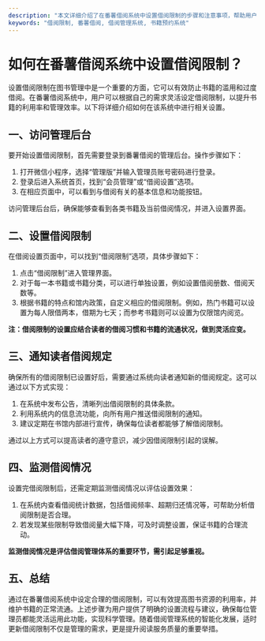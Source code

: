 ```yaml
---
description: "本文详细介绍了在番薯借阅系统中设置借阅限制的步骤和注意事项，帮助用户有效管理书籍借阅。"
keywords: "借阅限制, 番薯借阅, 借阅管理系统, 书籍预约系统"
---
```

# 如何在番薯借阅系统中设置借阅限制？

设置借阅限制在图书管理中是一个重要的方面，它可以有效防止书籍的滥用和过度借阅。在番薯借阅系统中，用户可以根据自己的需求灵活设定借阅限制，以提升书籍的利用率和管理效率。以下将详细介绍如何在该系统中进行相关设置。

## 一、访问管理后台

要开始设置借阅限制，首先需要登录到番薯借阅的管理后台。操作步骤如下：

1. 打开微信小程序，选择“管理版”并输入管理员账号密码进行登录。
2. 登录后进入系统首页，找到“会员管理”或“借阅设置”选项。
3. 在相应页面中，可以看到与借阅有关的基本信息和功能按钮。

访问管理后台后，确保能够查看到各类书籍及当前借阅情况，并进入设置界面。

## 二、设置借阅限制

在借阅设置页面中，可以找到“借阅限制”选项，具体步骤如下：

1. 点击“借阅限制”进入管理界面。
2. 对于每一本书籍或书籍分类，可以进行单独设置，例如设置借阅册数、借阅天数等。
3. 根据书籍的特点和馆内政策，自定义相应的借阅限制。例如，热门书籍可以设置为每人限借两本，借期为七天；而参考书籍则可以设置为仅限馆内阅览。

**注：借阅限制的设置应结合读者的借阅习惯和书籍的流通状况，做到灵活应变。** 

## 三、通知读者借阅规定

确保所有的借阅限制已设置好后，需要通过系统向读者通知新的借阅规定。这可以通过以下方式实现：

1. 在系统中发布公告，清晰列出借阅限制的具体条款。
2. 利用系统内的信息流功能，向所有用户推送借阅限制的通知。
3. 建议定期在书馆内部进行宣传，确保每位读者都能够了解借阅限制。

通过以上方式可以提高读者的遵守意识，减少因借阅限制引起的误解。

## 四、监测借阅情况

设置完借阅限制后，还需定期监测借阅情况以评估设置效果：

1. 在系统内查看借阅统计数据，包括借阅频率、超期归还情况等，可帮助分析借阅限制是否合理。
2. 若发现某些限制导致借阅量大幅下降，可及时调整设置，保证书籍的合理流动。

**监测借阅情况是评估借阅管理体系的重要环节，需引起足够重视。**

## 五、总结

通过在番薯借阅系统中设定合理的借阅限制，可以有效提高图书资源的利用率，并维护书籍的正常流通。上述步骤为用户提供了明确的设置流程与建议，确保每位管理员都能灵活运用此功能，实现科学管理。随着借阅管理系统的智能化发展，适时更新借阅限制不仅是管理的需求，更是提升阅读服务质量的重要举措。
